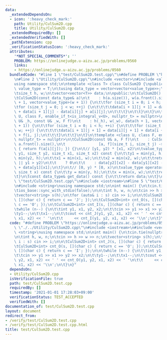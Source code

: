 ```yaml
---
data:
  _extendedDependsOn:
  - icon: ':heavy_check_mark:'
    path: Utility/CulSum2D.cpp
    title: Utility/CulSum2D.cpp
  _extendedRequiredBy: []
  _extendedVerifiedWith: []
  _pathExtension: cpp
  _verificationStatusIcon: ':heavy_check_mark:'
  attributes:
    '*NOT_SPECIAL_COMMENTS*': ''
    PROBLEM: https://onlinejudge.u-aizu.ac.jp/problems/0560
    links:
    - https://onlinejudge.u-aizu.ac.jp/problems/0560
  bundledCode: "#line 1 \"test/CulSum2D.test.cpp\"\n#define PROBLEM \"https://onlinejudge.u-aizu.ac.jp/problems/0560\"\
    \n#line 2 \"Utility/CulSum2D.cpp\"\n#include <vector>\n#include <algorithm>\n\
    using namespace std;\n\ntemplate <class T> class CulSum2D {\npublic:\n\tusing\
    \ value_type = T;\n\tusing data_type = vector<vector<value_type>>;\n\nprivate:\n\
    \tsize_t h, w;\n\tvector<vector<T>> data;\n\npublic:\n\tCulSum2D() = default;\n\
    \tCulSum2D(const data_type& a)\n\t    : h(a.size()), w(a.front().size()), data(h\
    \ + 1, vector<value_type>(w + 1)) {\n\t\tfor (size_t i = 0; i < h; ++i) {\n\t\t\
    \tfor (size_t j = 0; j < w; ++j) {\n\t\t\t\tdata[i + 1][j + 1] = data[i][j + 1]\
    \ + data[i + 1][j] - data[i][j] + a[i][j];\n\t\t\t}\n\t\t}\n\t}\n\ttemplate <class\
    \ U, class F, enable_if_t<is_integral_v<U>, nullptr_t> = nullptr>\n\tCulSum2D(const\
    \ U& _h, const U& _w, F f)\n\t    : h(_h), w(_w), data(h + 1, vector<value_type>(w\
    \ + 1)) {\n\t\tfor (size_t i = 0; i < h; ++i) {\n\t\t\tfor (size_t j = 0; j <\
    \ w; ++j) {\n\t\t\t\tdata[i + 1][j + 1] = data[i][j + 1] + data[i + 1][j] - data[i][j]\
    \ + f(i, j);\n\t\t\t}\n\t\t}\n\t}\n\ttemplate <class U, class F, enable_if_t<!is_integral_v<U>,\
    \ nullptr_t> = nullptr>\n\tCulSum2D(const U& a, F f)\n\t    : CulSum2D(a.size(),\
    \ a.front().size(),\n\t               [a, f](size_t i, size_t j) -> value_type\
    \ { return f(a[i][j]); }) {}\n\t// [y1, y2) * [x1, x2)\n\tvalue_type operator()(size_t\
    \ y1, size_t y2, size_t x1, size_t x2) const {\n\t\ty1 = min(y1, h);\n\t\ty2 =\
    \ min(y2, h);\n\t\tx1 = min(x1, w);\n\t\tx2 = min(x2, w);\n\t\treturn (x1 > x2\
    \ || y1 > y2)\n\t\t    ? 0\n\t\t    : data[y2][x2] - data[y1][x2] - data[y2][x1]\
    \ + data[y1][x1];\n\t}\n\t// [0, y) * [0, x)\n\tvalue_type operator()(size_t y,\
    \ size_t x) const {\n\t\ty = min(y, h);\n\t\tx = min(x, w);\n\t\treturn data[y][x];\n\
    \t}\n\tconst data_type& get_data() const {\n\t\treturn data;\n\t}\n};\n#line 3\
    \ \"test/CulSum2D.test.cpp\"\n#include <iostream>\n#line 5 \"test/CulSum2D.test.cpp\"\
    \n#include <string>\nusing namespace std;\n\nint main() {\n\tcin.tie(nullptr);\n\
    \tios_base::sync_with_stdio(false);\n\n\tint h, w, n;\n\tcin >> h >> w >> n;\n\
    \tvector<string> s(h);\n\tfor (auto& i : s) cin >> i;\n\n\tCulSum2D<int> cnt_J(s,\
    \ [](char c) { return c == 'J'; });\n\tCulSum2D<int> cnt_O(s, [](char c) { return\
    \ c == 'O'; });\n\tCulSum2D<int> cnt_I(s, [](char c) { return c == 'I'; });\n\n\
    \twhile (n--) {\n\t\tint y1, x1, y2, x2;\n\t\tcin >> y1 >> x1 >> y2 >> x2;\n\t\
    \ty1--;\n\t\tx1--;\n\t\tcout << cnt_J(y1, y2, x1, x2) << ' ' << cnt_O(y1, y2,\
    \ x1, x2) << ' '\n\t\t     << cnt_I(y1, y2, x1, x2) << '\\n';\n\t}\n}\n"
  code: "#define PROBLEM \"https://onlinejudge.u-aizu.ac.jp/problems/0560\"\n#include\
    \ \"./../Utility/CulSum2D.cpp\"\n#include <iostream>\n#include <vector>\n#include\
    \ <string>\nusing namespace std;\n\nint main() {\n\tcin.tie(nullptr);\n\tios_base::sync_with_stdio(false);\n\
    \n\tint h, w, n;\n\tcin >> h >> w >> n;\n\tvector<string> s(h);\n\tfor (auto&\
    \ i : s) cin >> i;\n\n\tCulSum2D<int> cnt_J(s, [](char c) { return c == 'J'; });\n\
    \tCulSum2D<int> cnt_O(s, [](char c) { return c == 'O'; });\n\tCulSum2D<int> cnt_I(s,\
    \ [](char c) { return c == 'I'; });\n\n\twhile (n--) {\n\t\tint y1, x1, y2, x2;\n\
    \t\tcin >> y1 >> x1 >> y2 >> x2;\n\t\ty1--;\n\t\tx1--;\n\t\tcout << cnt_J(y1,\
    \ y2, x1, x2) << ' ' << cnt_O(y1, y2, x1, x2) << ' '\n\t\t     << cnt_I(y1, y2,\
    \ x1, x2) << '\\n';\n\t}\n}"
  dependsOn:
  - Utility/CulSum2D.cpp
  isVerificationFile: true
  path: test/CulSum2D.test.cpp
  requiredBy: []
  timestamp: '2021-01-01 17:28:03+09:00'
  verificationStatus: TEST_ACCEPTED
  verifiedWith: []
documentation_of: test/CulSum2D.test.cpp
layout: document
redirect_from:
- /verify/test/CulSum2D.test.cpp
- /verify/test/CulSum2D.test.cpp.html
title: test/CulSum2D.test.cpp
---
```

